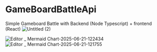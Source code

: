 # GameBoardBattleApi
Simple Gameboard Battle with Backend (Node Typescript) + frontend (React)
![Untitled (2)](https://github.com/user-attachments/assets/31c88fe1-3dc8-4ec0-9700-b9b303bce0d7)

![Editor _ Mermaid Chart-2025-06-21-122434](https://github.com/user-attachments/assets/29768437-7ba4-4eac-bbeb-ad46917a0076)
![Editor _ Mermaid Chart-2025-06-21-121755](https://github.com/user-attachments/assets/267c3c99-9bbb-4b58-9b03-6ea8736746ba)
